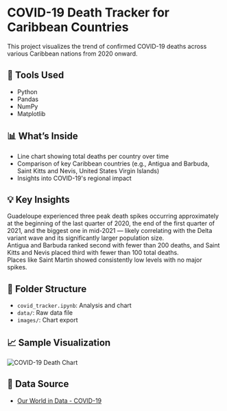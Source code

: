 # COVID-19 Death Tracker for Caribbean Countries

This project visualizes the trend of confirmed COVID-19 deaths across various Caribbean nations from 2020 onward.

## 🔧 Tools Used
- Python
- Pandas
- NumPy
- Matplotlib

## 📊 What’s Inside
- Line chart showing total deaths per country over time
- Comparison of key Caribbean countries (e.g., Antigua and Barbuda, Saint Kitts and Nevis, United States Virgin Islands)
- Insights into COVID-19's regional impact

## 💡 Key Insights
Guadeloupe experienced three peak death spikes occurring approximately at the beginning of the last quarter of 2020, the end of the first quarter of 2021, and the biggest one in mid-2021 — likely correlating with the Delta variant wave and its significantly larger population size.  
Antigua and Barbuda ranked second with fewer than 200 deaths, and Saint Kitts and Nevis placed third with fewer than 100 total deaths.  
Places like Saint Martin showed consistently low levels with no major spikes.

## 📂 Folder Structure
- `covid_tracker.ipynb`: Analysis and chart
- `data/`: Raw data file
- `images/`: Chart export

## 📈 Sample Visualization
![COVID-19 Death Chart](images/Covid-Death-Chart.png)

## 📁 Data Source
- [Our World in Data - COVID-19](https://ourworldindata.org/covid-deaths)


